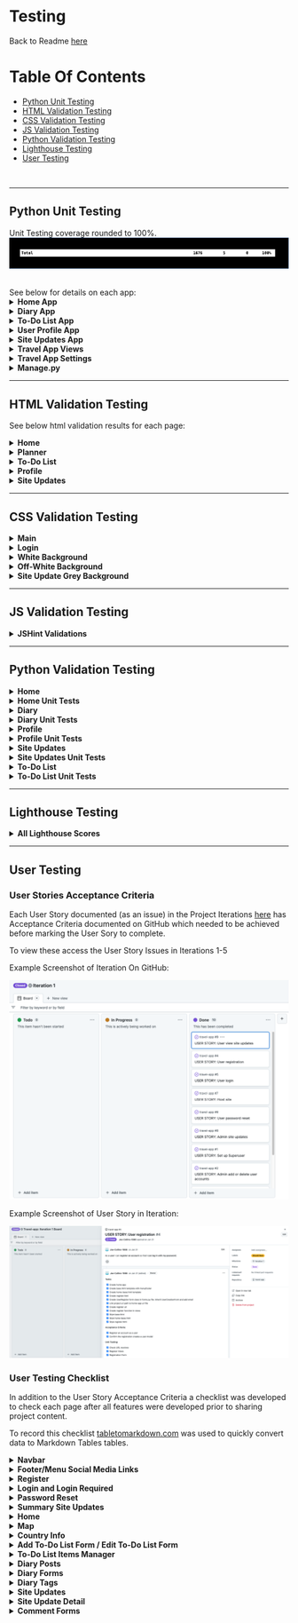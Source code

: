 # Testing

Back to Readme [here](README.md)

# Table Of Contents

- [Python Unit Testing](#python-unit-testing)
- [HTML Validation Testing](#html-validation-testing)
- [CSS Validation Testing](#css-validation-testing)
- [JS Validation Testing](#js-validation-testing)
- [Python Validation Testing](#python-validation-testing)
- [Lighthouse Testing](#lighthouse-testing)
- [User Testing](#user-testing)

<br>

___

## Python Unit Testing

Unit Testing coverage rounded to 100%.
![Home Unit Tests](readme-assets/testing/python/total-border.png)

<br>
See below for details on each app:

<details>
      <summary style="font-weight:bold">Home App</summary>
   
Home app covered to 100%:

![Home Unit Tests](readme-assets/testing/python/home.png)<br>

___

</details>

<details>
      <summary style="font-weight:bold">Diary App</summary>

Diary app covered to 100%:

![Diary Unit Tests](readme-assets/testing/python/diary.png)<br>

___

</details>

<details>
      <summary style="font-weight:bold">To-Do List App</summary>

To-Do List app covered to 100%:

![To-Do List Unit Tests](readme-assets/testing/python/to-do-list.png)<br>

___

</details>

<details>
      <summary style="font-weight:bold">User Profile App</summary>

User Profile app covered to 100%:

![User Profile App Unit Tests](readme-assets/testing/python/user-profile.png)<br>

___

</details>

<details>
      <summary style="font-weight:bold">Site Updates App</summary>

Site Updates app covered to 100%:

![Site Updates App Unit Tests](readme-assets/testing/python/site-updates.png)<br>

___

</details>

<details>
      <summary style="font-weight:bold">Travel App Views</summary>

Travel App Views covered to 78%:

![Travel App Views Unit Tests](readme-assets/testing/python/travel-app.png)

Error pages 404 was unit tested and 403 was also covered by other unit testing.

Error pages 400 and 500 were not unit tested but were manually tested in User Tesing. 

In addition to unit testing error pages 404 and 403 were also tested manually in User Tesing.
<br>

___

</details>

<details>
      <summary style="font-weight:bold">Travel App Settings</summary>

Travel App Settings covered to 98%:

![Travel App Settings Unit Tests](readme-assets/testing/python/settings.png)

Unit testing was all run through sqlite3 and no access was granted for ElephantSQL therfore this line could not be covered.

<br>

___

</details>

<details>
      <summary style="font-weight:bold">Manage.py</summary>

Manage.py covered to 83%:

![Manage.py Unit Tests](readme-assets/testing/python/manage.png)

Unit testing did not cover except ImportError. This has no negative impact on functionality.

<br>

</details>

___


## HTML Validation Testing

See below html validation results for each page:

<details>
      <summary style="font-weight:bold">Home</summary>
<br>

Login:

![Login](readme-assets/testing/html/home/login.png)

___

Login Required:

![Login Required](readme-assets/testing/html/home/login-required.png)

___

Register:

![Register](readme-assets/testing/html/home/register.png)

___

Home:

![Home](readme-assets/testing/html/home/home.png)

___

Password Reset:

![Password Reset](readme-assets/testing/html/home/password-reset.png)

___

Password Email Sent

![Password Email Sent](readme-assets/testing/html/home/password-email-sent.png)

___

Password Reset Set Password

![Password Reset Set Password](readme-assets/testing/html/home/password-reset-set-password.png)

___

Password Reset Confirmation

![Password Reset Confirmation](readme-assets/testing/html/home/password-reset-confirmation.png)

___

</details>

<details>
      <summary style="font-weight:bold">Planner</summary>
<br>

Map:

![Map](readme-assets/testing/html/planner/map.png)

___

Country Info:

![Country Info](readme-assets/testing/html/planner/country-info.png)

___

Diary Posts:

![Diary Posts](readme-assets/testing/html/planner/diary-post.png)

___

Add / Update Diary:

![Add / Update Diary](readme-assets/testing/html/planner/add-diary.png)

___

Delete Diary:

![Delete Diary](readme-assets/testing/html/planner/diary-delete.png)

___

Diary Tags:

![Diary Tags:](readme-assets/testing/html/planner/tags.png)

___

</details>

<details>
      <summary style="font-weight:bold">To-Do List</summary>
<br>

Add To-Do List:

![Add To-Do List:](readme-assets/testing/html/to-do-list/add-to-do-list.png)

___

Update To-Do List:

![Update To-Do List:](readme-assets/testing/html/to-do-list/update-to-do-list.png)

___

To-Do List Items:

![To-Do List Items:](readme-assets/testing/html/to-do-list/to-do-items.png)

___

</details>

<details>
      <summary style="font-weight:bold">Profile</summary>
<br>

Profile:

![Profile:](readme-assets/testing/html/profile/profile.png)

___

Profile Update:

![Profile Update:](readme-assets/testing/html/profile/update-profile.png)

___

</details>

<details>
      <summary style="font-weight:bold">Site Updates</summary>
<br>

Site Updates:

![Site Updates:](readme-assets/testing/html/site-updates/site-updates.png)

___

Site Update Detail:

![Site Update Detail:](readme-assets/testing/html/site-updates/site-update-detail.png)

___

Add / Update Comment:

![Add/Update Comment:](readme-assets/testing/html/site-updates/update-comment.png)

___

Delete Comment:

![Delete Comment:](readme-assets/testing/html/site-updates/confirm-comment-delete.png)

___

</details>

___

## CSS Validation Testing

<details>
      <summary style="font-weight:bold">Main</summary>
<br>

![Main](readme-assets/testing/css/css-main.png)<br>

___

</details>

<details>
      <summary style="font-weight:bold">Login</summary>
<br>

![Login](readme-assets/testing/css/css-login.png)<br>

___

</details>

<details>
      <summary style="font-weight:bold">White Background</summary>
<br>

![White Background](readme-assets/testing/css/css-white-bg.png)<br>

___

</details>

<details>
      <summary style="font-weight:bold">Off-White Background</summary>
<br>

![Off-White Background](readme-assets/testing/css/css-off-white-bg.png)<br>

___

</details>

<details>
      <summary style="font-weight:bold">Site Update Grey Background</summary>
<br>

![Site Update Grey Background](readme-assets/testing/css/css-update-grey-bg.png)<br>

</details>

___

## JS Validation Testing

<details>
      <summary style="font-weight:bold">JSHint Validations</summary>
<br>
   
No Errors idendified in JSHint:

![JSHint:](readme-assets/testing/js/js-validation.png)

___

</details>

___

## Python Validation Testing

<details>
      <summary style="font-weight:bold">Home</summary>
<br>
   
Views:

![Views](readme-assets/testing/python-pep8/home/home-views.png)

___

URLs:

![URLs](readme-assets/testing/python-pep8/home/home-urls.png)

___

Forms:

![Forms](readme-assets/testing/python-pep8/home/home-urls.png)

___

</details>

<details>
      <summary style="font-weight:bold">Home Unit Tests</summary>
<br>
   
Views:

![Views](readme-assets/testing/python-pep8/home-test/home-test-views.png)

___

URLs:

![URLs](readme-assets/testing/python-pep8/home-test/home-test-urls.png)

___

Forms:

![Forms](readme-assets/testing/python-pep8/home-test/home-test-forms.png)

___

</details>

<details>
      <summary style="font-weight:bold">Diary</summary>
<br>
   
Views:

![Views](readme-assets/testing/python-pep8/diary/diary-view.png)

___

URLs:

![URLs](readme-assets/testing/python-pep8/diary/diary-urls.png)

___

Forms:

![Forms](readme-assets/testing/python-pep8/diary/diary-form.png)

___

Models:

![Models](readme-assets/testing/python-pep8/diary/diary-models.png)

___

</details>

<details>
      <summary style="font-weight:bold">Diary Unit Tests</summary>
<br>
   
Views:

![Views](readme-assets/testing/python-pep8/diary-test/diary-test-views.png)

___

URLs:

![URLs](readme-assets/testing/python-pep8/diary-test/diary-test-urls.png)

___

Models:

![Models](readme-assets/testing/python-pep8/diary-test/diary-test-models.png)

___

</details>

<details>
      <summary style="font-weight:bold">Profile</summary>
<br>
   
Views:

![Views](readme-assets/testing/python-pep8/profile/profile-views.png)

___

URLs:

![URLs](readme-assets/testing/python-pep8/profile/profile-urls.png)

___

Models:

![Models](readme-assets/testing/python-pep8/profile/profile-models.png)

___

Signals:

![Signals](readme-assets/testing/python-pep8/profile/profile-signals.png)

___

Forms:

![Forms](readme-assets/testing/python-pep8/profile/profile-forms.png)

___

</details>

<details>
      <summary style="font-weight:bold">Profile Unit Tests</summary>
<br>
   
Views:

![Views](readme-assets/testing/python-pep8/profile-test/profile-test-views.png)

___

URLs:

![URLs](readme-assets/testing/python-pep8/profile-test/profile-test-urls.png)

___

Models:

![Models](readme-assets/testing/python-pep8/profile-test/profile-test-models.png)

___

</details>

<details>
      <summary style="font-weight:bold">Site Updates</summary>
<br>
   
Views:

![Views](readme-assets/testing/python-pep8/site-updates/site-updates-views.png)

___

URLs:

![URLs](readme-assets/testing/python-pep8/site-updates/site-updates-urls.png)

___

Models:

![Models](readme-assets/testing/python-pep8/site-updates/site-updates-models.png)

___

Forms:

![Models](readme-assets/testing/python-pep8/site-updates/site-updates-forms.png)

___

</details>

<details>
      <summary style="font-weight:bold">Site Updates Unit Tests</summary>
<br>
   
Views:

![Views](readme-assets/testing/python-pep8/site-updates-test/site-updates-test-views.png)

___

URLs:

![URLs](readme-assets/testing/python-pep8/site-updates-test/site-updates-test-urls.png)

___

Models:

![Models](readme-assets/testing/python-pep8/site-updates-test/site-updates-test-models.png)

___

Forms:

![Models](readme-assets/testing/python-pep8/site-updates-test/site-updates-test-forms.png)

___

</details>

<details>
      <summary style="font-weight:bold">To-Do List</summary>
<br>
   
Views:

![Views](readme-assets/testing/python-pep8/to-do-list/to-do-list-views.png)

___

URLs:

![URLs](readme-assets/testing/python-pep8/to-do-list/to-do-list-urls.png)

___

Models:

![Models](readme-assets/testing/python-pep8/to-do-list/to-do-list-models.png)

___

Forms:

![Forms](readme-assets/testing/python-pep8/to-do-list/to-do-list-forms.png)

___

</details>

<details>
      <summary style="font-weight:bold">To-Do List Unit Tests</summary>
<br>
   
Views:

![Views](readme-assets/testing/python-pep8/to-do-list-test/to-do-list-test-views.png)

___

URLs:

![URLs](readme-assets/testing/python-pep8/to-do-list-test/to-do-list-test-urls.png)

___

Models:

![Models](readme-assets/testing/python-pep8/to-do-list-test/to-do-list-test-models.png)


</details>

___

## Lighthouse Testing

<details>
      <summary style="font-weight:bold">All Lighthouse Scores</summary>

Login:

![Login](readme-assets/testing/lighthouse/lighthouse-login.png)<br>

___

Register:

![Register](readme-assets/testing/lighthouse/lighthouse-register.png)<br>

___

Profile:

![Profile](readme-assets/testing/lighthouse/lighthouse-profile.png)<br>

___

Home:

![Home](readme-assets/testing/lighthouse/lighthouse-home.png)<br>

___

Map:

![Map](readme-assets/testing/lighthouse/lighthouse-map.png)<br>

___

Country Info:

![Country Info](readme-assets/testing/lighthouse/lighthouse-country-info.png)<br>

___

Forms:

![Forms](readme-assets/testing/lighthouse/lighthouse-form.png)<br>

___

List Items:

![List Items](readme-assets/testing/lighthouse/lighthouse-list-items.png)<br>

___

Diary:

![Diary](readme-assets/testing/lighthouse/lighthouse-diary.png)<br>

___

Diary Tags:

![Diary Tags](readme-assets/testing/lighthouse/lighthouse-dairy-tags.png)<br>

___

Site Updates:

![Site Updates](readme-assets/testing/lighthouse/lighthouse-site-updates.png)<br>

___

Update Detail:

![Update Detail](readme-assets/testing/lighthouse/lighthouse-update-detail.png)<br>

___

</details>

___


## User Testing

### User Stories Acceptance Criteria
Each User Story documented (as an issue) in the Project Iterations [here](https://github.com/Joe-Collins-1986?query=is%3Aclosed&tab=projects) has Acceptance Criteria documented on GitHub which needed to be achieved before marking the User Sory to complete.

To view these access the User Story Issues in Iterations 1-5

Example Screenshot of Iteration On GitHub:

![Example Screenshot Of an Iteration](readme-assets/testing/user-testing/user-stories/kanban.png)

Example Screenshot of User Story in Iteration:

![Example Screenshot Of a User Story](readme-assets/testing/user-testing/user-stories/user-story.png)

### User Testing Checklist

In addition to the User Story Acceptance Criteria a checklist was developed to check each page after all features were developed prior to sharing project content.

To record this checklist [tabletomarkdown.com](https://tabletomarkdown.com/convert-spreadsheet-to-markdown/) was used to quickly convert data to Markdown Tables tables.

<details>
      <summary style="font-weight:bold">Navbar</summary>
<br>
   
| REF | TEST         | EXPECTATION                                                                      | Pass/Fail |
| --- | ------------ | -------------------------------------------------------------------------------- | --------- |
| A1  | Logo         | Directed to Home page if logged in, Login page in not.                           | P         |
| A2  | Home         | Directed to Home page if logged in, Login page in not.                           | P         |
| A3  | Planner      | Directed to Map page if logged in, Login Required page in not.                   | P         |
| A4  | Site Updates | Directed to Site Updates page if logged in or not.                               | P         |
| A5  | Login        | Only shown if user is not logged in. Direct to Login page.                       | P         |
| A6  | Register     | Only shown if user is not logged in. Direct to Register page.                    | P         |
| A7  | Profile      | Only shown if user is logged in. Direct to Profile page.                         | P         |
| A8  | Logout       | Only shown if user is logged in. Logs user out and directs to Login page.        | P         |
| A9  | Admin        | Only shown if user is logged in with a Superuser account. Directs to Admin page. | P         |

___

</details>

<details>
      <summary style="font-weight:bold">Footer/Menu Social Media Links</summary>
<br>
   
**Note:** The client is fictional and therefore the social sites do not exist so the footer links will only take the user to the overall social media site specified e.g. twitter.

| REF | TEST                      | EXPECTATION                                                                                                                 | Pass/Fail |
| --- | ------------------------- | --------------------------------------------------------------------------------------------------------------------------- | --------- |
| B1  | Facebook                  | Shows if logged in or not. Directed to Facebook - but not to client account as this does not exist.                         | P         |
| B2  | Instagram                 | Shows if logged in or not. Directed to Instagram - but not to client account as this does not exist.                        | P         |
| B3  | Twitter                   | Shows if logged in or not. Directed to Twitter - but not to client account as this does not exist.                          | P         |
| B4  | Pinterest                 | Shows if logged in or not. Directed to Pinterest - but not to client account as this does not exist.                        | P         |
| B5  | Expandable Menu Facebook  | Shows if logged in or not when menu is expanded. Directed to Facebook - but not to client account as this does not exist.   | P         |
| B6  | Expandable Menu Instagram | Shows if logged in or not when menu is expanded.  Directed to Instagram - but not to client account as this does not exist. | P         |
| B7  | Expandable Menu Twitter   | Shows if logged in or not when menu is expanded. Directed to Twitter - but not to client account as this does not exist.    | P         |
| B8  | Expandable Menu Pinterest | Shows if logged in or not when menu is expanded. Directed to Pinterest - but not to client account as this does not exist.  | P         |

___

</details>

<details>
      <summary style="font-weight:bold">Register</summary>
<br>
   
| REF | TEST                               | EXPECTATION                                                                 | Pass/Fail |
| --- | ---------------------------------- | --------------------------------------------------------------------------- | --------- |
| C1  | Blank Username                     | Notified field required.                                                    | P         |
| C2  | Pre-Existing Username              | Notified username already exists and new name needed.                       | P         |
| C3  | Invalid Username                   | Field highlighted and instruction text highlighted.                         | P         |
| C4  | Blank Email                        | Notified field required.                                                    | P         |
| C5  | Invalid Email                      | Notified why email is not acceptable.                                       | P         |
| C6  | Invalid Password                   | Notified why password is not acceptable.                                    | P         |
| C7  | Blank Confirmation                 | Notified field required.                                                    | P         |
| C8  | Non Matching Password Confirmation | Notified passwords do not match.                                            | P         |
| C9  | Sign Up Button                     | Submits the form - if valid directed to home. No additional login required. | P         |
| C10 | Sign In Link                       | Directed to Login Page.                                                     | P         |

___

</details>

<details>
      <summary style="font-weight:bold">Login and Login Required</summary>
<br>
   
| REF | TEST                  | EXPECTATION                                                                                                          | Pass/Fail |
| --- | --------------------- | -------------------------------------------------------------------------------------------------------------------- | --------- |
| D1  | Blank Username        | Notified field required.                                                                                             | P         |
| D2  | Blank Password        | Notified field required.                                                                                             | P         |
| D3  | Invalid Password/User | Notified password does not link to username.                                                                         | P         |
| D4  | Sign In Button        | Submits the form - if valid directed to home or the page the user tried to access when redirected to login required. | P         |
| D5  | Sign Up Link          | Directed to Register page.                                                                                           | P         |
| D6  | Password Reset        | Directed to Password Reset page.                                                                                     | P         |

___

</details>

<details>
      <summary style="font-weight:bold">Password Reset</summary>
<br>
   
Test the full Reset password process across all relevent pages.

| REF | TEST                                                  | EXPECTATION                                                                                                     | Pass/Fail                                                                                                                                                                                                                                                                                                                      |
| --- | ----------------------------------------------------- | --------------------------------------------------------------------------------------------------------------- | ------------------------------------------------------------------------------------------------------------------------------------------------------------------------------------------------------------------------------------------------------------------------------------------------------------------------------ |
| E1  | Email Blank                                           | Notified field required.                                                                                        | P                                                                                                                                                                                                                                                                                                                              |
| E2  | Invalid Email                                         | Notified why email is not acceptable.                                                                           | P                                                                                                                                                                                                                                                                                                                              |
| E3  | Sign Up Link                                          | Directed to Register page.                                                                                      | P                                                                                                                                                                                                                                                                                                                              |
| E4  | Email Success On Valid Email                          | Success Email Screen Shown.                                                                                     | P                                                                                                                                                                                                                                                                                                                              |
| E5  | Email Success page Password Reset Link                | Directed to back to password reset provide email page.                                                          | P                                                                                                                                                                                                                                                                                                                              |
| E6  | Email Success Sign Up Link                            | Directed to Login page.                                                                                         | P                                                                                                                                                                                                                                                                                                                              |
| E7  | Password Reset Email Received                         | Email with link to reset page is received and link directs to reset password page.                              | P - Note BT Internet has placed restriction against spam emails which can effect BT Internet email address oweners getting the reset email.<br><br>If this was to be established as a commercial website BT could be contacted and registered with to stop this occuring.<br><br>Other email providers worked fine in testing. |
| E8  | On Reset page Blank Password or Password Confirmation | Notified field required.                                                                                        | P                                                                                                                                                                                                                                                                                                                              |
| E9  | On Reset page Invalid Password                        | Notified why password is not acceptable.                                                                        | P                                                                                                                                                                                                                                                                                                                              |
| E10 | On Reset page Non Matching Password Confirmation      | Notified passwords do not match.                                                                                | P                                                                                                                                                                                                                                                                                                                              |
| E11 | Password Reset - Password Reset Button                | On successful completion button directs to Password Updated page with link to Login page Via Sign In Here link. | P                                                                                                                                                                                                                                                                                                                              |

___

</details>

<details>
      <summary style="font-weight:bold">Summary Site Updates</summary>
<br>
   
Summary Site Updates section that appears on the bottom of Register, Login, Login Required, Password Resets and Home pages.

| REF | TEST                     | EXPECTATION                                                                                                                                                 | Pass/Fail |
| --- | ------------------------ | ----------------------------------------------------------------------------------------------------------------------------------------------------------- | --------- |
| F1  | 3 Updates                | Page shows latest 3 updates.                                                                                                                                | P         |
| F2  | Hover on Update          | Update goes blue on hover.                                                                                                                                  | P         |
| F3  | Select Update Or Comment | If logged in directed to Update Detail page, if not logged in directed to Login Required page. Then after login go straight to Update Detail page. (See D4) | P         |
| F4  | See All Updates Button   | If logged in or not logged in direct to Site Updates posts page.                                                                                            | P         |

___

</details>


<details>
      <summary style="font-weight:bold">Home</summary>
<br>
   
| REF | TEST                 | EXPECTATION                                                                                                                                      | Pass/Fail |
| --- | -------------------- | ------------------------------------------------------------------------------------------------------------------------------------------------ | --------- |
| G1  | Parallax Image       | Parallax on image scroll. Content move at different speeds - moutains, trees, welcome text.                                                      | P         |
| G2  | Arrow Flash          | Arrow flashing on load to direct users to scroll.                                                                                                | P         |
| G3  | Planner Button       | If logged in planner button directs to Map page. If not logged in direcs to Login Required page then on completion directs to Map page. (See D4) | P         |
| G4  | Site Updates Section | See Summary Updates. F1-F4                                                                                                                       | P         |                                                                                          | P         |

___

</details>

<details>
      <summary style="font-weight:bold">Map</summary>
<br>
   
| REF | TEST                                     | EXPECTATION                                                                                                                                                                                 | Pass/Fail |
| --- | ---------------------------------------- | ------------------------------------------------------------------------------------------------------------------------------------------------------------------------------------------- | --------- |
| H1  | Hover Over Countries                     | The country name appears in the top right corner when hovering over the country on the map.                                                                                                 | P         |
| H2  | Select Map Country                       | Directs to Country Info page when a country is selected on the map.                                                                                                                         | P         |
| H3  | Country Dropdown Alphabetical            | All country dropdown country options appear in alphabetical order.                                                                                                                          | P         |
| H4  | Select Dropdown Country                  | Directs to Country Info page when a country is selected on all countries dropdown.                                                                                                          | P         |
| H5  | Country Status Updated - Map Update      | When a country status is updated on the Country Info page and the Map page is returned to the country on the map shows in a different colour - green- wish list or yellow - visited.        | P         |
| H6  | Country Status Updated - Dropdown Update | When a country status is updated on the Country Info page and the Map page is returned dropdowns appear for visited or wish list if the user has set these statuses on at least on country. | P         |
| H7  | Visit/Wish List Disappears               | If the user changes the status to no longer have any wish list or visited countries the respective dropdown will disappear.                                                                 | P         |
| H8  | Select Visit or Wish List Dropdown       | Directs to Country Info page when a country is selected on dropdowns.                                                                                                                       | P         |
| H9  | Pie Chart Shows Header                   | Shows percentage visited. Does not account for wish list.                                                                                                                                   | P         |
| H10 | Pie Chart                                | Pie Chart reflects the number of wish lists, visited and not visted countries with the respective colour to align with the legend.                                                          | P         |
| H11 | Pie Chart - Small Screen                 | The Pie Chart disappears for small screens.                                                                                                                                                 | P         |

___

</details>

<details>
      <summary style="font-weight:bold">Country Info</summary>
<br>
   
| REF | TEST                        | EXPECTATION                                                                                                                                                    | Pass/Fail |
| --- | --------------------------- | -------------------------------------------------------------------------------------------------------------------------------------------------------------- | --------- |
| I1  | Back Button                 | The globe icon on the top left of the screen is fixed to always show and directs back to the Map page.                                                         | P         |
| I2  | Country Flag                | The country selected shows the correct flag.                                                                                                                   | P         |
| I3  | Header Image                | The country selected shows the correct header image.                                                                                                           | P         |
| I4  | About                       | The country selected shows the correct about info.                                                                                                             | P         |
| I5  | Info Stats                  | The country selected shows the correct info stats (Capital, Currency, Language, Population).                                                                   | P         |
| I6  | Visited Selected            | Visited form defaults to 'Not Visited' until the user selects a status for the country and provides a dropdown list of 'Not Visited', 'Visited' & 'Wish List'. | P         |
| I7  | Visited Selected Re-Visited | The status remains from previous selection when re-visited the country.                                                                                        | P         |
| I8  | Visited Selected Submit     | When visited is selected and submitted the page returns to the visited status form and shows the applied status.                                               | P         |
| I9  | Visited Updates Map Colour  | See H5.                                                                                                                                                        | P         |
| I10 | Add To-Do List              | Add To-Do List button directs to Add To-Do List form.                                                                                                          | P         |
| I11 | Select To-Do List Title     | Directs to task To-Do List Item Manager page.                                                                                                                  | P         |
| I12 | Edit To-Do List             | Add To-Do List button directs to Add To-Do List form.                                                                                                          | P         |
| I13 | To-Do List Order            | To Do Lists are ordered by created date. The order is not ammended by update.                                                                                  | P         |
| I14 | Delete To-Do List           | Deletes To-Do List  and returns to the To-Do List  section. No confirmation required.                                                                          | P         |
| I15 | View Diary Button           | Directs to the Diary page.                                                                                                                                     | P         |

___

</details>

<details>
      <summary style="font-weight:bold">Add To-Do List Form / Edit To-Do List Form</summary>
<br>
   
| REF | TEST                 | EXPECTATION                                                                                                                                                       | Pass/Fail |
| --- | -------------------- | ----------------------------------------------------------------------------------------------------------------------------------------------------------------- | --------- |
| J1  | Title Blank          | Notified field required.                                                                                                                                          | P         |
| J2  | Description Optional | Form can be submitted with or without a description.                                                                                                              | P         |
| J3  | Cancel Button        | Directs back to Country Info page for correct country and navigates back to To-Do List section.                                                                   | P         |
| J4  | Submit Button        | On valid form - adds/edits To-Do List and directs back to Country Info page for correct country and navigates back to To-Do List section showing new/edited list. | P         |
| J5  | Edit To-Do List      | Existing content is populated in fields.                                                                                                                          | P         |

___

</details>

<details>
      <summary style="font-weight:bold">To-Do List Items Manager</summary>
<br>
   
| REF | TEST                            | EXPECTATION                                                                                              | Pass/Fail |
| --- | ------------------------------- | -------------------------------------------------------------------------------------------------------- | --------- |
| K1  | Title                           | Title is for the selected To-Do List.                                                                    | P         |
| K2  | Description                     | Description is for the selected To-Do List. If no description added only the title shows.                | P         |
| K3  | Add New Task Form - Blank Entry | Notified field required.                                                                                 | P         |
| K4  | Back Button                     | Directs back to Country Info page for correct country and navigates back to To-Do List section.          | P         |
| K5  | Add Button                      | Creates a item and presents it at the top to the page.                                                   | P         |
| K6  | List Item Order                 | List items presented in the order they were created.                                                     | P         |
| K7  | Close Button On Item            | Put a line through the item title, darkens the item box and moves the item  below the open items.        | P         |
| K8  | Open Button On Item             | Resets the original formatting and moves the item back to it's original position above all closed items. | P         |
| K9  | Delete Button On Item           | Deletes the item. No confirmation required.                                                              | P         |

___

</details>

<details>
      <summary style="font-weight:bold">Diary Posts</summary>
<br>
   
| REF | TEST                     | EXPECTATION                                                                                                                                                                                            | Pass/Fail |
| --- | ------------------------ | ------------------------------------------------------------------------------------------------------------------------------------------------------------------------------------------------------ | --------- |
| L1  | Add Diary Post Button    | Directs to Diary Post Form page.                                                                                                                                                                       | P         |
| L2  | Country Info Button      | Directs back to Country Info page for the correct country and navigates back to the diary section.                                                                                                     | P         |
| L3  | Posts Paginated          | Each page only shows two diary posts. Pagination navigation is presented at the bottom of the page if there are more than two posts. This navigation allows specific page selection or next, previous. | P         |
| L4  | Search Posts Input Field | Diary posts are filtered to any diary posts where the title, content or tag include the input.                                                                                                         | P         |
| L5  | Search Tags              | Directs to the Tags page.                                                                                                                                                                              | P         |
| L6  | Pagiation On Filter      | The pagination applies to the filtered searches. The filter remains when using the pagination navigation at the bottom of the page.                                                                    | P         |
| L7  | Refresh Icon             | The refresh icon resets all filters to show all posts.                                                                                                                                                 | P         |
| L8  | Date Post Created        | The post shows the date created in the top left. This is not amended with any future post updates. Date shows in short format.                                                                         | P         |
| L9  | Experience Icon          | The expereince of the post is represented as an emoji. Selecting this emoji will filter the posts to the experience selected.                                                                          | P         |
| L10 | No Experience Icon       | If no experence is entered on the post then no emoji will show.                                                                                                                                        | P         |
| L11 | Content                  | Content is shown in the body of the post. Line spacing is reflected.                                                                                                                                   | P         |
| L12 | Image                    | Image is shown in the body of the post if it exists. This is optional and does not need to be added.                                                                                                   | P         |
| L13 | Tags                     | If tags are added to the post they are reflected at the bottom of the post in uppercase. These can be selected on the post to filter to any posts with that tag.                                       | P         |
| L14 | No Tags                  | If not tag is added to a post a NO_TAGS tag is applied. Selecting this tag will filter to all posts with NO_TAGS tags.                                                                                 | P         |
| L15 | Update                   | Directs to Diary Post Form page.                                                                                                                                                                       | P         |
| L16 | Delete                   | Directs to Diary Post Delete Confirmation page.                                                                                                                                                        | P         |

___

</details>

<details>
      <summary style="font-weight:bold">Diary Forms</summary>
<br>
   
| REF | TEST                                     | EXPECTATION                                                                   | Pass/Fail |
| --- | ---------------------------------------- | ----------------------------------------------------------------------------- | --------- |
| M1  | Content Blank                            | Notified field required.                                                      | P         |
| M2  | Content                                  | Allows content to be entered in paragraphs with spacing.                      | P         |
| M3  | Image                                    | Allows user to select image from their system and add it. This is optional.   | P         |
| M4  | Tags                                     | Allow user to add multiple tags. This is optional.                            | P         |
| M5  | Exp Rating                               | Can select from a dropdown list of experiences.                               | P         |
| M6  | Edit Post                                | Form prepopulates with previous post entries.                                 | P         |
| M7  | Image - Edit                             | Allows user to clear previous image or replace image with a new image.        | P         |
| M8  | Submit                                   | On valid form - Adds / edits diaty post and directs back to Diary Posts page. | P         |
| M9  | Cancel                                   | Directs back to Diary Posts page.                                             | P         |
| M10 | Delete Confirmation Form - Delete Button | Deletes post and directs back to Diary Posts page.                            | P         |
| M11 | Delete Confirmation Form - Cancel Button | Directs back to Diary Posts page.                                             | P         |

___

</details>

<details>
      <summary style="font-weight:bold">Diary Tags</summary>
<br>
   
| REF | TEST                       | EXPECTATION                                                                                                                                                  | Pass/Fail |
| --- | -------------------------- | ------------------------------------------------------------------------------------------------------------------------------------------------------------ | --------- |
| N1  | Back Button                | Directs back to Diary Posts page.                                                                                                                            | P         |
| N2  | Tags                       | Tags appear in the order of popularity. The number of times used in represented next to the tag name.                                                        | P         |
| N3  | Tags Duplication           | Tags added with the same text but different capitalised characters do not duplicate but are represented as the same tag and add to the number of times used. | P         |
| N4  | Tags Duplication Same Post | If the saem tags are used in a single post they are amalgamated to 1 tag regardless of case sensitivity.                                                     | P         |
| N5  | Select Tag                 | Selecting a tag will direct user to the Diary Posts page filtered to the tag selected.                                                                       | P         |

___

</details>

<details>
      <summary style="font-weight:bold">Site Updates</summary>
<br>
   
| REF | TEST                       | EXPECTATION                                                                                                                                                                                                    | Pass/Fail |
| --- | -------------------------- | -------------------------------------------------------------------------------------------------------------------------------------------------------------------------------------------------------------- | --------- |
| O1  | Title                      | The title on the page shows the number of posts returned.                                                                                                                                                      | P         |
| O2  | Search Updates Input Field | Site Update posts are filtered to any posts where the title, content or topic include the input.                                                                                                               | P         |
| O3  | Topics Dropdown            | Selecting the arrow in the search area opens up a list of the topics assigned to the Site Updates.                                                                                                             | P         |
| O4  | Topics Selection           | Selecting a topic filters the posts to that topic.                                                                                                                                                             | P         |
| O6  | Pagination                 | Each page only shows five Site Update posts. Pagination navigation is presented at the bottom of the page if there are more than five posts. This navigation allows specific page selection or next, previous. | P         |
| O7  | Pagiation On Filter        | The pagination applies to the filtered searches. The filter remains when using the pagination navigation at the bottom of the page.                                                                            | P         |
| O8  | Post Header                | The Header shows the Topic, title and posted date.                                                                                                                                                             | P         |
| O9  | Post Body                  | The body shows the content and image (if an image was added).                                                                                                                                                  | P         |
| O10 | Post Footer                | The footer shows the number of comments added to the post. If there are no comments the comment icon is clear, if there are comments in is solid.                                                              | P         |
| O11 | Post Hover                 | Post will highlight in blue when hovered over.                                                                                                                                                                 | P         |
| O12 | Select Post                | If Logged in directed to Update Detail page, if not logged in directed to Login Required page. Then after login go straight to Update Detail page. (See D4)                                                    | P         |

___

</details>

<details>
      <summary style="font-weight:bold">Site Update Detail</summary>
<br>
   
| REF | TEST                                          | EXPECTATION                                                                                                                                                                       | Pass/Fail |
| --- | --------------------------------------------- | --------------------------------------------------------------------------------------------------------------------------------------------------------------------------------- | --------- |
| P1  | Post                                          | The post information shows at the top of the page.                                                                                                                                | P         |
| P2  | Large Screen Add Comment Form                 | On a large screen the comment form is presented on the right of the screen.                                                                                                       | P         |
| P3  | Large Screen Comment Form - Title Blank       | Notified field required.                                                                                                                                                          | P         |
| P4  | Large Screen Add Comment Form - Comment Blank | Notified field required.                                                                                                                                                          | P         |
| P5  | Large Screen Add Comment Form - Image         | User can select images from system. This is optional.                                                                                                                             | P         |
| P6  | Large Screen Add Comment Form - Submit        | If form valid submit adds a comment to the page.                                                                                                                                  | P         |
| P7  | Site Updates Button                           | Directs back to Site Updates page.                                                                                                                                                | P         |
| P8  | Add Comment Button                            | This button only appears on a small screen. Directs to Comment Form page.                                                                                                         | P         |
| P9  | Comments                                      | Comments displayed on the bottom of the page in the order they are created.                                                                                                       | P         |
| P10 | Comments Header                               | Comments header displays title and posted date and the author. If an update has been made to the post by the user or the Administrator then the post also shows the updated date. | P         |
| P11 | Comments Body                                 | Comments body shows the comment added as well as an image if an image has been added.                                                                                             | P         |
| P12 | Comments Footer - Not Author                  | The comment footer does not appear if the user is not the author of the comment.                                                                                                  | P         |
| P13 | Comments Footer - Author                      | If the user is the author of the comment the footer of the comment will appear and present the update and delete buttons.                                                         | P         |
| P14 | Comments Footer - Update                      | Directs to Comment Form page.                                                                                                                                                     | P         |
| P15 | Comments Footer - Delete                      | Directs to Confirm Comment Deletion page.                                                                                                                                         | P         |
| P16 | Admin Response                                | When an administrator responds to a comment it appears in light yellow in the body of the comment.                                                                                | P         |

___

</details>

<details>
      <summary style="font-weight:bold">Comment Forms</summary>
<br>
   
| REF | TEST                              | EXPECTATION                                                        | Pass/Fail |
| --- | --------------------------------- | ------------------------------------------------------------------ | --------- |
| Q1  | Title Blank                       | Notified field required.                                           | P         |
| Q2  | Comment Blank                     | Notified field required.                                           | P         |
| Q3  | Image                             | User can select images from system. This is optional.              | P         |
| Q4  | Submit Button                     | If form valid submit adds a comment to the page.                   | P         |
| Q1  | Cancel Button                     | Directs Back to Update Detail page.                                | P         |
| Q2  | Edit Form                         | Pre-populates with fields previously entered.                      | P         |
| Q3  | Delete Confirmation Delete Button | Deletes the comment and navigates back to Site Update Detail page. | P         |
| Q4  | Delete Confirmation Cancel Button | Directs Back to Update Detail page.                                | P         |

___

</details>